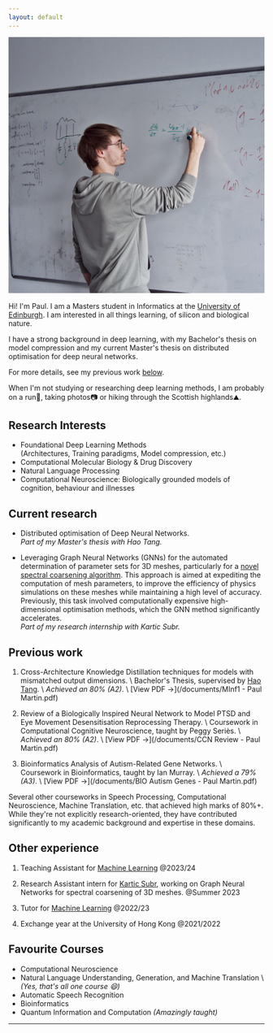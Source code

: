 ```yaml
---
layout: default
---
```


<img class="profile-picture" src="whiteboard.jpeg">

Hi! I'm Paul. I am a Masters student in Informatics at the [University of Edinburgh](https://www.ed.ac.uk/). I am interested in all things learning, of silicon and biological nature.

I have a strong background in deep learning, with my Bachelor's thesis on model compression and my current Master's thesis on distributed optimisation for deep neural networks.

For more details, see my previous work [below](#previous-work).

When I'm not studying or researching deep learning methods, I am probably on a run🏃, taking photos📷 or hiking through the Scottish highlands⛰️.


## Research Interests
<!-- TODO: Links to interesting papers -->
- Foundational Deep Learning Methods  
    (Architectures, Training paradigms, Model compression, etc.)
- Computational Molecular Biology & Drug Discovery
- Natural Language Processing
- Computational Neuroscience: Biologically grounded models of cognition, behaviour and illnesses


## Current research

- Distributed optimisation of Deep Neural Networks.  
_Part of my Master's thesis with Hao Tang._

- Leveraging Graph Neural Networks (GNNs) for the automated determination of parameter sets for 3D meshes, particularly for a [novel spectral coarsening algorithm](https://arxiv.org/abs/2207.01146v2). This approach is aimed at expediting the computation of mesh parameters, to improve the efficiency of physics simulations on these meshes while maintaining a high level of accuracy. Previously, this task involved computationally expensive high-dimensional optimisation methods, which the GNN method significantly accelerates.  
_Part of my research internship with Kartic Subr._


## Previous work
1. Cross-Architecture Knowledge Distillation techniques for models with mismatched output dimensions. \\
Bachelor's Thesis, supervised by [Hao Tang](https://homepages.inf.ed.ac.uk/htang2/). \\
_Achieved an 80% (A2)_. \\
[View PDF →](/documents/MInf1 - Paul Martin.pdf)  

2. Review of a Biologically Inspired Neural Network to Model PTSD and Eye Movement Desensitisation Reprocessing Therapy. \\
Coursework in Computational Cognitive Neuroscience, taught by Peggy Seriès. \\
_Achieved an 80% (A2)_. \\
[View PDF →](/documents/CCN Review - Paul Martin.pdf)

3. Bioinformatics Analysis of Autism-Related Gene Networks. \\
Coursework in Bioinformatics, taught by Ian Murray. \\
_Achieved a 79% (A3)_. \\
[View PDF →](/documents/BIO Autism Genes - Paul Martin.pdf)

Several other courseworks in Speech Processing, Computational Neuroscience, Machine Translation, etc. that achieved high marks of 80%+. While they're not explicitly research-oriented, they have contributed significantly to my academic background and expertise in these domains.

## Other experience
1. Teaching Assistant for [Machine Learning](http://www.drps.ed.ac.uk/23-24/dpt/cxinfr10086.htm) @2023/24

2. Research Assistant intern for [Kartic Subr](https://homepages.inf.ed.ac.uk/ksubr/), working on Graph Neural Networks for spectral coarsening of 3D meshes. @Summer 2023

3. Tutor for [Machine Learning](http://www.drps.ed.ac.uk/23-24/dpt/cxinfr10086.htm) @2022/23

4. Exchange year at the University of Hong Kong @2021/2022


## Favourite Courses
- Computational Neuroscience
- Natural Language Understanding, Generation, and Machine Translation \\
    _(Yes, that's all one course 😄)_
- Automatic Speech Recognition
- Bioinformatics
- Quantum Information and Computation 
    _(Amazingly taught)_

---

<!-- TODO: Tab for photography -->
<!-- TODO: Tab for thesis -->